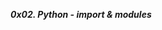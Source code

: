 **_0x02. Python - import & modules_**

<p><img src="https://data-flair.training/blogs/wp-content/uploads/sites/2/2018/03/Python-Modules-01.jpg" alt="" style=""></p>
